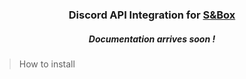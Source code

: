 <h3 align="center">Discord API Integration for <a href="https://asset.party/mbk/discord_api">S&Box</a></h3>
<h5 align="center">Documentation arrives soon !</h5>





> How to install
